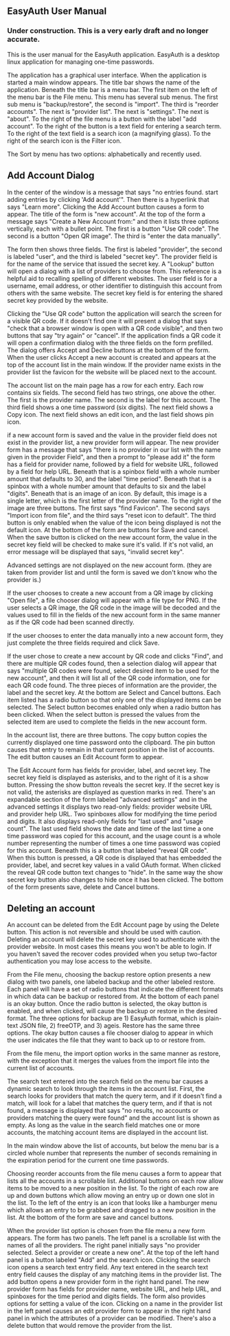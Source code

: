 ## EasyAuth User Manual

### Under construction.  This is a very early draft and no longer accurate.

This is the user manual for the EasyAuth application. 
EasyAuth is a desktop linux application for managing one-time passwords.

The application has a graphical user interface. 
When the application is started a main window appears. 
The title bar shows the name of the application. 
Beneath the title bar is a menu bar. 
The first item on the left of the menu bar is the File menu. 
This menu has several sub menus. 
The first sub menu is "backup/restore", the second is "import". 
The third is "reorder accounts". 
The next is "provider list". 
The next is "settings". 
The next is "about". 
To the right of the file menu is a button with the label "add account". 
To the right of the button is a text field for entering a search term. 
To the right of the text field is a search icon (a magnifying glass). 
To the right of the search icon is the Filter icon. 

The Sort by menu has two options: alphabetically and recently used. 

## Add Account Dialog
In the center of the window is a message that says "no entries found. 
start adding entries by clicking 'Add account'". 
Then there is a hyperlink that says "Learn more". 
Clicking the Add Account button causes a form to appear. 
The title of the form is "new account". 
At the top of the form a message says "Create a New Account from:" and then it lists three options vertically, each with a bullet point. 
The first is a button "Use QR code". 
The second is a button "Open QR image". 
The third is "enter the data manually".

 
The form then shows three fields. 
The first is labeled "provider", the second is labeled "user", and the third is labeled "secret key". 
The provider field is for the name of the service that issued the secret key.  A "Lookup" button will open a dialog 
with a list of providers to choose from.  This reference is a helpful aid to recalling spelling of different websites. 
The user field is for a username, email address, or other identifier to distinguish this account from others with
the same website.
The secret key field is for entering the shared secret key provided by the website.

Clicking the "Use QR code" button the application will search the screen for a visible QR code. 
If it doesn't find one it will present a dialog that says "check that a browser window is open with a QR code visible", and then two buttons that say "try again" or "cancel". 
If the application finds a QR code it will open a confirmation dialog with the three fields on the form prefilled. 
The dialog offers Accept and Decline buttons at the bottom of the form. 
When the user clicks Accept a new account is created and appears at the top of the account list in the main window.
If the provider name exists in the provider list the favicon for the website will be placed next to the account. 


The account list on the main page has a row for each entry. 
Each row contains six fields. 
The second field has two strings, one above the other. 
The first is the provider name. 
The second is the label for this account. 
The third field shows a one time password (six digits). 
The next field shows a Copy icon. 
The next field shows an edit icon, and the last field shows pin icon. 


if a new account form is saved and the value in the provider field does not exist in the provider list, a new provider form will appear. 
The new provider form has a message that says "there is no provider in our list with the name given in the provider Field", and then a prompt to "please add it" the form has a field for provider name, followed by a field for website URL, followed by a field for help URL. 
Beneath that is a spinbox field with a whole number amount that defaults to 30, and the label "time period". 
Beneath that is a spinbox with a whole number amount that defaults to six and the label "digits". 
Beneath that is an image of an icon. 
By default, this image is a single letter, which is the first letter of the provider name. 
To the right of the image are three buttons. 
The first says "find Favicon". 
The second says "Import icon from file", and the third says "reset icon to default". 
The third button is only enabled when the value of the icon being displayed is not the default icon. 
At the bottom of the form are buttons for Save and cancel. 
 When the save button is clicked on the new account form, the value in the secret key field will be checked to make sure it's valid. 
If it's not valid, an error message will be displayed that says, "invalid secret key".


Advanced settings are not displayed on the new account form. 
 (they are taken from provider list and until the form is saved we don't know who the provider is.) 

If the user chooses to create a new account from a QR image by clicking "Open file", a file chooser dialog will appear with a file type for PNG. 
If the user selects a QR image, the QR code in the image will be decoded and the values used to fill in the fields of the new account form in the same manner as if the QR code had been scanned directly. 


If the user chooses to enter the data manually into a new account form, they just complete the three fields required and click Save.

If the user chose to create a new account by QR code and clicks "Find", and there are multiple QR codes found, then a selection dialog will appear that says "multiple QR codes were found, select desired item to be used for the new account", and then it will list all of the QR code information, one for each QR code found. 
The three pieces of information are the provider, the label and the secret key. 
 At the bottom are Select and Cancel buttons. 
Each item listed has a radio button so that only one of the displayed items can be selected. 
The Select button becomes enabled only when a radio button has been clicked. 
When the select button is pressed the values from the selected item are used to complete the fields in the new account form. 


In the account list, there are three buttons. 
The copy button copies the currently displayed one time password onto the clipboard. 
The pin button causes that entry to remain in that current position in the list of accounts. 
The edit button causes an Edit Account form to appear. 


The Edit Account form has fields for provider, label, and secret key. 
The secret key field is displayed as asterisks, and to the right of it is a show button. 
Pressing the show button reveals the secret key. 
 If the secret key is not valid, the asterisks are displayed as question marks in red.
There's an expandable section of the form labeled "advanced settings" and in the advanced settings it displays two read-only fields: provider website URL and provider help URL. 
 Two spinboxes allow for modifying the time period and digits. 
It also displays read-only fields for "last used"  and "usage count". 
The last used field shows the date and time of the last time a one time password was copied for this account, and the usage count is a whole number representing the number of times a one time password was copied for this account. 
Beneath this is a button that labeled "reveal QR code". 
When this button is pressed, a QR code is displayed that has embedded the provider, label, and secret key values in a valid OAuth format. 
When clicked the reveal QR code button text changes to "hide". 
In the same way the show secret key button also changes to hide once it has been clicked. 
The bottom of the form presents save, delete and Cancel buttons. 

## Deleting an account
An account can be deleted from the Edit Account page by using the Delete button. 
This action is not reversible and should be used with caution.  Deleting an account will delete the secret key used to authenticate
with the provider website.  In most cases this means you won't be able to login.  If you haven't saved the recover codes provided
when you setup two-factor authentication you may lose access to the website.

From the File menu, choosing the backup restore option presents a new dialog with two panels, one labeled backup and the other labeled restore. 
Each panel will have a set of radio buttons that indicate the different formats in which data can be backup or restored from. 
At the bottom of each panel is an okay button. 
Once the radio button is selected, the okay button is enabled, and when clicked, will cause the backup or restore in the desired format. 
The three options for backup are 1) EasyAuth format, which is plain-text JSON file, 2) freeOTP, and 3) ageis. 
Restore has the same three options. 
The okay button causes a file chooser dialog to appear in which the user indicates the file that they want to back up to or restore from. 


From the file menu, the import option works in the same manner as restore, with the exception that it merges the values from the import file into the current list of accounts. 


The search text entered into the search field on the menu bar causes a dynamic search to look through the items in the account list. 
First, the search looks for providers that match the query term, and if it doesn't find a match, will look for a label that matches the query term, and if that is not found, a message is displayed that says "no results, no accounts or providers matching the query were found" and the account list is shown as empty. 
As long as the value in the search field matches one or more accounts, the matching account items are displayed in the account list. 




In the main window above the list of accounts, but below the menu bar is a circled whole number that represents the number of seconds remaining in the expiration period for the current one time passwords. 

Choosing reorder accounts from the file menu causes a form to appear that lists all the accounts in a scrollable list. 
Additional buttons on each row allow items to be moved to a new position in the list. 
To the right of each row are up and down buttons which allow moving an entry up or down one slot in the list. 
To the left of the entry is an icon that looks like a hamburger menu which allows an entry to be grabbed and dragged to a new position in the list. 
At the bottom of the form are save and cancel buttons.

When the provider list option is chosen from the file menu a new form appears. 
The form has two panels. 
The left panel is a scrollable list with the names of all the providers. 
The right panel initially says "no provider selected. 
Select a provider or create a new one". 
At the top of the left hand panel is a button labeled "Add" and the search icon. 
Clicking the search icon opens a search text entry field. 
Any text entered in the search text entry field causes the display of any matching items in the provider list. 
The add button opens a new provider form in the right hand panel. 
The new provider form has fields for provider name, website URL, and help URL, and spinboxes for the time period and digits fields. 
The form also provides options for setting a value of the icon. 
Clicking on a name in the provider list in the left panel causes an edit provider form to appear in the right hand panel in which the attributes of a provider can be modified. 
There's also a delete button that would remove the provider from the list. 

